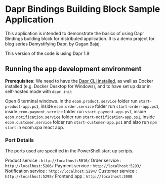 # Dapr Bindings Building Block Sample Application

This application is intended to demonstrate the basics of using Dapr Bindings building block for distributed application. It is a demo project for blog series Demystifying Dapr, by Gagan Bajaj.

This version of the code is using Dapr 1.9

## Running the app development environment

**Prerequisites:** We need to have the [Dapr CLI installed](https://docs.dapr.io/getting-started/install-dapr-cli/), as well as Docker installed (e.g. Docker Desktop for Windows), and to have set up dapr in self-hosted mode with `dapr init`

Open 6 terminal windows. 
In the `ecom.product.service` folder run `start-product-app.ps1`, inside `ecom.order.service` folder run `start-order-app.ps1`, inside `ecom.payment.service` folder run `start-payment-app.ps1`, inside `ecom.notification.service` folder run `start-notification-app.ps1`, inside `ecom.customer.service` folder run `start-customer-app.ps1` and also run `npm start` in ecom.spa react app. 

### Port Details ###
The ports used are specified in the PowerShell start up scripts. 

Product service : `http://localhost:5016/` 
Order service : `http://localhost:5206/` 
Payment service : `http://localhost:5293/` 
Notification service : `http://localhost:5294/`
Customer service : `http://localhost:5295/`
Frontend app : `http://localhost:3000`
